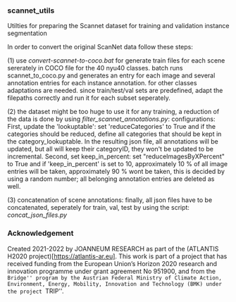 ### scannet_utils
Utilties for preparing the Scannet dataset for training and validation instance segmentation

In order to convert the original ScanNet data follow these steps:

(1) use _convert-scannet-to-coco.bat_ for generate train files for each scene sererately in COCO file for the 40 nyu40 classes.
	batch runs scannet_to_coco.py and generates an entry for each image and several annotation entries for each instance annotation.
	for other classes adaptations are needed.
	since train/test/val sets are predefined, adapt the filepaths correctly and run it for each subset seperately.
	
(2) the dataset might be too huge to use it for any training, a reduction of the data is done by using _filter_scannet_annotations.py_:
configurations: First, update the 'lookuptable': set 'reduceCategories' to True and if the categories should be reduced, define all categories that should be kept in the category_lookuptable. In the resulting json file, all annotations will be updated, but all will keep their categoryID, they won't be updated to be incremental.
Second, set keep_in_percent: set "reduceImagesByXPercent" to True and if 'keep_in_percent' is set to 10, approximately 10 % of all image entries will be taken, approximately 90 % wont be taken, this is decided by using a random number; all belonging annotation entries are deleted as well.
					
(3) concatenation of scene annotations:
	finally, all json files have to be concatenated, seperately for train, val, test by using the script: _concat_json_files.py_
	
### Acknowledgement
Created 2021-2022 by JOANNEUM RESEARCH as part of the (ATLANTIS H2020 project)[https://atlantis-ar.eu]. This work is part of a project that has received funding from the European Union’s Horizon 2020 research and innovation programme under grant agreement No 951900, and from the ``Bridge'' program by the Austrian Federal Ministry of Climate Action, Environment, Energy, Mobility, Innovation and Technology (BMK) under the project ``TRIP''.

